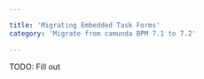 ```yaml
---

title: 'Migrating Embedded Task Forms'
category: 'Migrate from camunda BPM 7.1 to 7.2'

---
```


TODO: Fill out